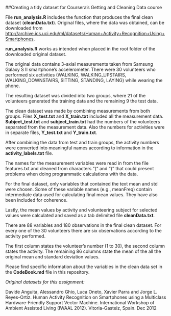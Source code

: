 ##Creating a tidy dataset for Coursera’s Getting and Cleaning Data course

File __run_analysis.R__ includes the function that produces the final clean dataset (__cleanData.txt__). Original files, where the data was obtained, can be downloaded from http://archive.ics.uci.edu/ml/datasets/Human+Activity+Recognition+Using+Smartphones.

__run_analysis.R__ works as intended when placed in the root folder of the downloaded original dataset.

The original data contains 3-axial measurements taken from Samsung Galaxy S II smartphone’s accelerometer. There were 30 volunteers who performed six activities (WALKING, WALKING_UPSTAIRS, WALKING_DOWNSTAIRS, SITTING, STANDING, LAYING) while wearing the phone.

The resulting dataset was divided into two groups, where 21 of the volunteers generated the training data and the remaining 9 the test data. 

The clean dataset was made by combining measurements from both groups. Files __X_test.txt__ and __X_train.txt__ included all the measurement data. __Subject_test.txt__ and __subject_train.txt__ had the numbers of the volunteers separated from the measurement data. Also the numbers for activities were in separate files, __Y_test.txt__ and __Y_train.txt__.

After combining the data from test and train groups, the activity numbers were converted into meaningful names according to information in the __activity_labels.txt__ file.

The names for the measurement variables were read in from the file features.txt and cleaned from characters “(“ and “)” that could present problems when doing programmatic calculations with the data.

For the final dataset, only variables that contained the text mean and std were chosen. Some of these variable names (e.g., meanFreq) contain intermediate data used for calculating final mean values. They have also been included for coherence.

Lastly, the mean values by activity and volunteering subject for selected values were calculated and saved as a tab delimited file __cleanData.txt__.

There are 88 variables and 180 observations in the final clean dataset. For every one of the 30 volunteers there are six observations according to the activity performed.

The first column states the volunteer’s number (1 to 30), the second column states the activity. The remaining 86 columns state the mean of the all the original mean and standard deviation values.

Please find specific information about the variables in the clean data set in the __CodeBook.md__ file in this repository.

_Original datasets for this assignment:_

Davide Anguita, Alessandro Ghio, Luca Oneto, Xavier Parra and Jorge L. Reyes-Ortiz. Human Activity Recognition on Smartphones using a Multiclass Hardware-Friendly Support Vector Machine. International Workshop of Ambient Assisted Living (IWAAL 2012). Vitoria-Gasteiz, Spain. Dec 2012


